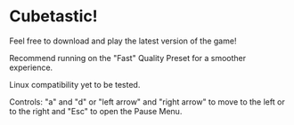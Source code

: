 # Cubetastic!

Feel free to download and play the latest version of the game!

Recommend running on the "Fast" Quality Preset for a smoother experience.

Linux compatibility yet to be tested.

Controls:
"a" and "d" or "left arrow" and "right arrow" to move to the left or to the right and "Esc" to open the Pause Menu.
